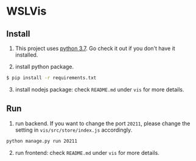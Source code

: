 # WSLVis

## Install

1. This project uses [python 3.7](https://www.python.org/). Go check it out if you don't have it installed.

2. install python package.
```sh
$ pip install -r requirements.txt
```

3. install nodejs package: check `README.md` under `vis` for more details.

## Run

1. run backend. If you want to change the port `20211`, please change the setting in `vis/src/store/index.js` accordingly.
```sh
python manage.py run 20211
```

2. run frontend: check `README.md` under `vis` for more details.